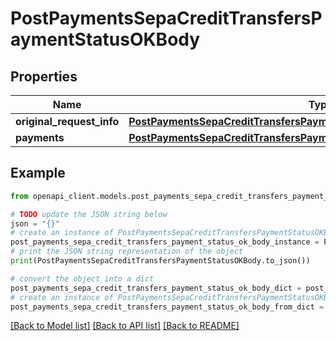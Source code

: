 # PostPaymentsSepaCreditTransfersPaymentStatusOKBody


## Properties

Name | Type | Description | Notes
------------ | ------------- | ------------- | -------------
**original_request_info** | [**PostPaymentsSepaCreditTransfersPaymentStatusOKBodyOriginalRequestInfo**](PostPaymentsSepaCreditTransfersPaymentStatusOKBodyOriginalRequestInfo.md) |  | 
**payments** | [**PostPaymentsSepaCreditTransfersPaymentStatusOKBodyPayments**](PostPaymentsSepaCreditTransfersPaymentStatusOKBodyPayments.md) |  | [optional] 

## Example

```python
from openapi_client.models.post_payments_sepa_credit_transfers_payment_status_ok_body import PostPaymentsSepaCreditTransfersPaymentStatusOKBody

# TODO update the JSON string below
json = "{}"
# create an instance of PostPaymentsSepaCreditTransfersPaymentStatusOKBody from a JSON string
post_payments_sepa_credit_transfers_payment_status_ok_body_instance = PostPaymentsSepaCreditTransfersPaymentStatusOKBody.from_json(json)
# print the JSON string representation of the object
print(PostPaymentsSepaCreditTransfersPaymentStatusOKBody.to_json())

# convert the object into a dict
post_payments_sepa_credit_transfers_payment_status_ok_body_dict = post_payments_sepa_credit_transfers_payment_status_ok_body_instance.to_dict()
# create an instance of PostPaymentsSepaCreditTransfersPaymentStatusOKBody from a dict
post_payments_sepa_credit_transfers_payment_status_ok_body_from_dict = PostPaymentsSepaCreditTransfersPaymentStatusOKBody.from_dict(post_payments_sepa_credit_transfers_payment_status_ok_body_dict)
```
[[Back to Model list]](../README.md#documentation-for-models) [[Back to API list]](../README.md#documentation-for-api-endpoints) [[Back to README]](../README.md)


